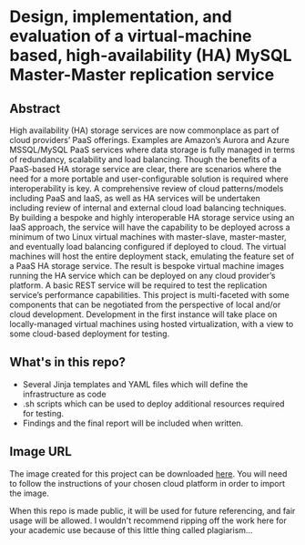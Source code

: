 # Design, implementation, and evaluation of a virtual-machine based, high-availability (HA) MySQL Master-Master replication service
## Abstract
High availability (HA) storage services are now commonplace as part of cloud providers’ PaaS offerings. Examples are Amazon’s Aurora and Azure MSSQL/MySQL PaaS services where data storage is fully managed in terms of redundancy, scalability and load balancing. Though the benefits of a PaaS-based HA storage service are clear, there are scenarios where the need for a more portable and user-configurable solution is required where interoperability is key. A comprehensive review of cloud patterns/models including PaaS and IaaS, as well as HA services will be undertaken including review of internal and external cloud load balancing techniques. By building a bespoke and highly interoperable HA storage service using an IaaS approach, the service will have the capability to be deployed across a minimum of two Linux virtual machines with master-slave, master-master, and eventually load balancing configured if deployed to cloud. The virtual machines will host the entire deployment stack, emulating the feature set of a PaaS HA storage service. The result is bespoke virtual machine images running the HA service which can be deployed on any cloud provider’s platform. A basic REST service will be required to test the replication service’s performance capabilities. This project is multi-faceted with some components that can be negotiated from the perspective of local and/or cloud development. Development in the first instance will take place on locally-managed virtual machines using hosted virtualization, with a view to some cloud-based deployment for testing.
## What's in this repo?
* Several Jinja templates and YAML files which will define the infrastructure as code
* .sh scripts which can be used to deploy additional resources required for testing. 
* Findings and the final report will be included when written.
## Image URL
The image created for this project can be downloaded [here](https://www.googleapis.com/compute/v1/projects/cmp3747m-grooby-16605155/global/images/master-stack-v3). You will need to follow the instructions of your chosen cloud platform in order to import the image.

When this repo is made public, it will be used for future referencing, and fair usage will be allowed. I wouldn't recommend ripping off the work here for your academic use because of this little thing called plagiarism...
